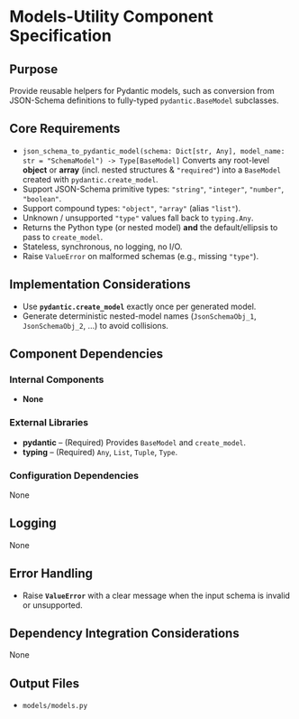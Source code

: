 # Models-Utility Component Specification

## Purpose

Provide reusable helpers for Pydantic models, such as conversion from JSON-Schema definitions to fully-typed
`pydantic.BaseModel` subclasses.

## Core Requirements

- `json_schema_to_pydantic_model(schema: Dict[str, Any], model_name: str = "SchemaModel") -> Type[BaseModel]`
  Converts any root-level **object** or **array** (incl. nested structures & `"required"`) into a `BaseModel` created with `pydantic.create_model`.
- Support JSON-Schema primitive types: `"string"`, `"integer"`, `"number"`, `"boolean"`.
- Support compound types: `"object"`, `"array"` (alias `"list"`).
- Unknown / unsupported `"type"` values fall back to `typing.Any`.
- Returns the Python type (or nested model) **and** the default/ellipsis to pass to `create_model`.
- Stateless, synchronous, no logging, no I/O.
- Raise `ValueError` on malformed schemas (e.g., missing `"type"`).

## Implementation Considerations

- Use **`pydantic.create_model`** exactly once per generated model.
- Generate deterministic nested-model names (`JsonSchemaObj_1`, `JsonSchemaObj_2`, …) to avoid collisions.

## Component Dependencies

### Internal Components

- **None**

### External Libraries

- **pydantic** – (Required) Provides `BaseModel` and `create_model`.
- **typing** – (Required) `Any`, `List`, `Tuple`, `Type`.

### Configuration Dependencies

None

## Logging

None

## Error Handling

- Raise **`ValueError`** with a clear message when the input schema is invalid or unsupported.

## Dependency Integration Considerations

None

## Output Files

- `models/models.py`
